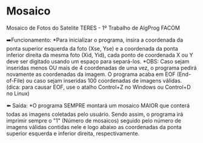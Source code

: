 # Mosaico
Mosaico de Fotos do Satelite TERES - 1º Trabalho de AlgProg FACOM

➡️Funcionamento:
*Para inicializar o programa, insira a coordenada da ponta superior esquerda da foto (Xse, Yse) e a coordenada da ponta inferior direita da mesma foto (Xid, Yid), cada ponto de coordenada X ou Y deve ser digitado usando um espaço para separá-los.
*OBS: Caso sejam inseridas menos OU mais de 4 coordenadas de uma vez, o programa pedirá novamente as coordenadas da imagem. O programa acaba em EOF (End-of-File) ou caso sejam inseridas 100 coordenadas de imagens válidas. (dica: para causar EOF, use o atalho Control+Z no Windows ou Control+D no Linux)

⬅️ Saída:
*O programa SEMPRE montará um mosaico MAIOR que conterá todas as imagens coletadas pelo usuário. Sendo assim, o programa irá imprimir sempre o "1" (Número de mosaicos) seguido pelo número de imagens válidas contidas nele e logo abaixo as coordenadas da ponta superior esquerda e inferior direita, respectivamente.
